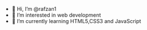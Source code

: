 - 👋 Hi, I’m @rafzan1
- 👀 I’m interested in web development
- 🌱 I’m currently learning HTML5,CSS3 and JavaScript


<!---
rafzan1/rafzan1 is a ✨ special ✨ repository because its `README.md` (this file) appears on your GitHub profile.
You can click the Preview link to take a look at your changes.
--->
